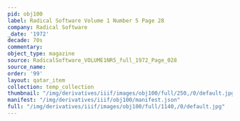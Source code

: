 ```yaml
---
pid: obj100
label: Radical Software Volume 1 Number 5 Page 28
company: Radical Software
_date: '1972'
decade: 70s
commentary:
object_type: magazine
source: RadicalSoftware_VOLUME1NR5_full_1972_Page_028
source_name:
order: '99'
layout: qatar_item
collection: temp_collection
thumbnail: "/img/derivatives/iiif/images/obj100/full/250,/0/default.jpg"
manifest: "/img/derivatives/iiif/obj100/manifest.json"
full: "/img/derivatives/iiif/images/obj100/full/1140,/0/default.jpg"
---
```

